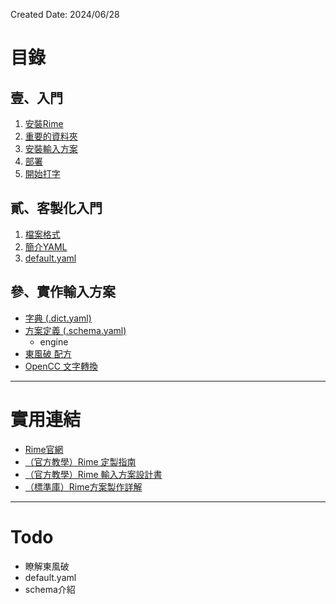 Created Date: 2024/06/28

# 目錄

## 壹、入門

1. [安裝Rime](Chapter1/01%20installation.md)
2. [重要的資料夾](Chapter1/02%20important%20folder.md)
3. [安裝輸入方案](Chapter1/03%20install%20schema.md)
4. [部署](Chapter1/04%20deploy.md)
5. [開始打字](Chapter1/05%20typing.md)

## 貳、客製化入門

1. [檔案格式](Chapter2/01%20file_format.md)
2. [簡介YAML](Chapter2/02%20yaml.md)
3. [default.yaml](03%20default_yaml.md)

## 參、實作輸入方案

- [字典 (.dict.yaml)](dict_yaml.md)
- [方案定義 (.schema.yaml)](schema_yaml.md)
	- engine
- [東風破 配方](recipe_yaml.md)
- [OpenCC 文字轉換](opencc.md)

---

# 實用連結

- [Rime官網](https://rime.im/)
- [（官方教學）Rime 定製指南](https://github.com/rime/home/wiki/CustomizationGuide)
- [（官方教學）Rime 輸入方案設計書](https://github.com/rime/home/wiki/RimeWithSchemata)
- [（標準庫）Rime方案製作詳解](https://github.com/LEOYoon-Tsaw/Rime_collections/blob/master/Rime_description.md)

---

# Todo

- 瞭解東風破
- default.yaml
- schema介紹

